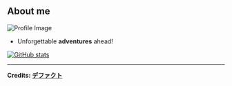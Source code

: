 <h2>About me</h2>

<img src="https://avatars.githubusercontent.com/u/162572088?v=4.jpg" alt="Profile Image">

- Unforgettable **adventures** ahead!
  
[![GitHub stats](https://github-readme-stats.vercel.app/api?username=defakuto&show_icons=true&theme=transparent )](https://github.com/defakuto)


------

**Credits: [デファクト](https://github.com/defakuto)**
